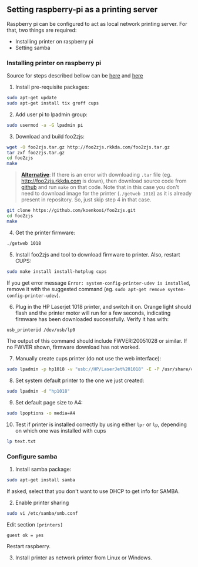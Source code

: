## Setting raspberry-pi as a printing server

Raspberry pi can be configured to act as local network printing server. For that, two things are required:

 * Installing printer on raspberry pi
 * Setting samba

### Installing printer on raspberry pi
Source for steps described bellow can be [here](https://www.brainbytez.nl/applications/raspberry-pi/install-hp-laserjet-1018-on-raspbian/) and [here](https://web.archive.org/web/20150916044833/http://andrum99.blogspot.co.uk/2013/06/getting-hp-laserjet-1018-printer.html)
1. Install pre-requisite packages:
```sh
sudo apt-get update
sudo apt-get install tix groff cups
```
2. Add user pi to lpadmin group:
```sh
sudo usermod -a -G lpadmin pi
```
3. Download and build foo2zjs:
```sh
wget -O foo2zjs.tar.gz http://foo2zjs.rkkda.com/foo2zjs.tar.gz
tar zxf foo2zjs.tar.gz
cd foo2zjs
make
```

> **[Alternative](https://askubuntu.com/questions/1345155/how-to-install-foo2zjs-tar-gz-when-website-doesnt-work/1345564#1345564)**: If there is an error with downloading `.tar` file (eg. http://foo2zjs.rkkda.com is down), then download source code from [github](https://github.com/koenkooi/foo2zjs) and run `make` on that code. Note that in this case you don't need to download image for the printer (`./getweb 1018`) as it is already present in repository. So, just skip step 4 in that case.

```sh
git clone https://github.com/koenkooi/foo2zjs.git
cd foo2zjs
make
```

4. Get the printer firmware:
```sh
./getweb 1018
```
5. Install foo2zjs and tool to download firmware to printer. Also, restart CUPS:
```sh
sudo make install install-hotplug cups
```

If you get error message `Error: system-config-printer-udev is installed`, remove it with the suggested command (eg. `sudo apt-get remove system-config-printer-udev`).

6. Plug in the HP Laserjet 1018 printer, and switch it on.
Orange light should flash and the printer motor will run for a few seconds, indicating firmware has been downloaded successfully.
Verify it has with:
```sh
usb_printerid /dev/usb/lp0
```
The output of this command should include FWVER:20051028 or similar.
If no FWVER shown, firmware download has not worked.

7. Manually create cups printer (do not use the web interface):
```sh
sudo lpadmin -p hp1018 -v "usb://HP/LaserJet%201018" -E -P /usr/share/cups/model/HP-LaserJet_1018.ppd.gz
```

8. Set system default printer to the one we just created:
```sh
sudo lpadmin -d "hp1018"
```
9. Set default page size to A4:
```sh
sudo lpoptions -o media=A4
```

10. Test if printer is installed correctly by using either `lpr` or `lp`, depending on which one was installed with cups
```sh
lp text.txt
```
### Configure samba
1. Install samba package:
```sh
sudo apt-get install samba
```
If asked, select that you don't want to use DHCP to get info for SAMBA.

2. Enable printer sharing
```sh
sudo vi /etc/samba/smb.conf
```
Edit section `[printers]`
```
guest ok = yes
```
Restart raspberry.

3. Install printer as network printer from Linux or Windows.
